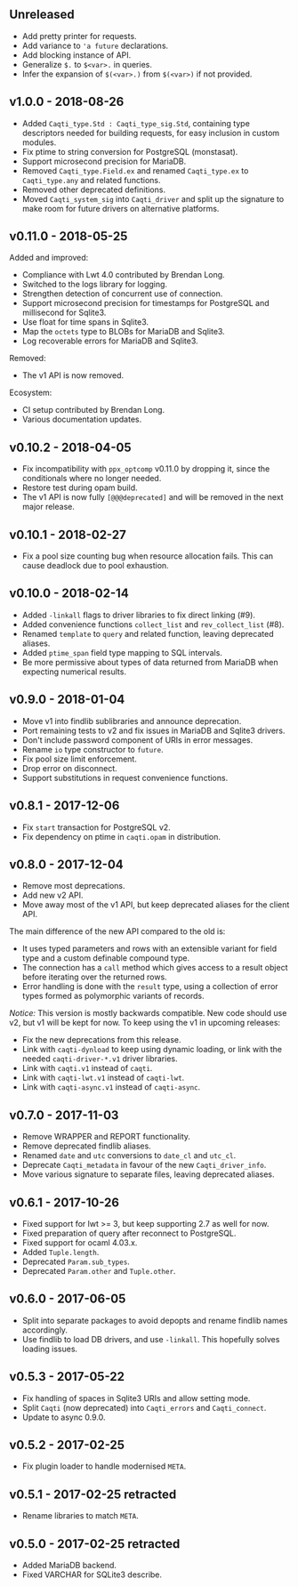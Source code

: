 ## Unreleased

- Add pretty printer for requests.
- Add variance to `'a future` declarations.
- Add blocking instance of API.
- Generalize `$.` to `$<var>.` in queries.
- Infer the expansion of `$(<var>.)` from `$(<var>)` if not provided.

## v1.0.0 - 2018-08-26

- Added `Caqti_type.Std : Caqti_type_sig.Std`, containing type descriptors
  needed for building requests, for easy inclusion in custom modules.
- Fix ptime to string conversion for PostgreSQL (monstasat).
- Support microsecond precision for MariaDB.
- Removed `Caqti_type.Field.ex` and renamed `Caqti_type.ex` to
  `Caqti_type.any` and related functions.
- Removed other deprecated definitions.
- Moved `Caqti_system_sig` into `Caqti_driver` and split up the signature to
  make room for future drivers on alternative platforms.

## v0.11.0 - 2018-05-25

Added and improved:

- Compliance with Lwt 4.0 contributed by Brendan Long.
- Switched to the logs library for logging.
- Strengthen detection of concurrent use of connection.
- Support microsecond precision for timestamps for PostgreSQL and
  millisecond for Sqlite3.
- Use float for time spans in Sqlite3.
- Map the `octets` type to BLOBs for MariaDB and Sqlite3.
- Log recoverable errors for MariaDB and Sqlite3.

Removed:

- The v1 API is now removed.

Ecosystem:

- CI setup contributed by Brendan Long.
- Various documentation updates.

## v0.10.2 - 2018-04-05

- Fix incompatibility with `ppx_optcomp` v0.11.0 by dropping it, since the
  conditionals where no longer needed.
- Restore test during opam build.
- The v1 API is now fully `[@@@deprecated]` and will be removed in the next
  major release.

## v0.10.1 - 2018-02-27

- Fix a pool size counting bug when resource allocation fails.  This can
  cause deadlock due to pool exhaustion.

## v0.10.0 - 2018-02-14

- Added `-linkall` flags to driver libraries to fix direct linking (#9).
- Added convenience functions `collect_list` and `rev_collect_list` (#8).
- Renamed `template` to `query` and related function, leaving deprecated
  aliases.
- Added `ptime_span` field type mapping to SQL intervals.
- Be more permissive about types of data returned from MariaDB when
  expecting numerical results.

## v0.9.0 - 2018-01-04

- Move v1 into findlib sublibraries and announce deprecation.
- Port remaining tests to v2 and fix issues in MariaDB and Sqlite3 drivers.
- Don't include password component of URIs in error messages.
- Rename `io` type constructor to `future`.
- Fix pool size limit enforcement.
- Drop error on disconnect.
- Support substitutions in request convenience functions.

## v0.8.1 - 2017-12-06

- Fix `start` transaction for PostgreSQL v2.
- Fix dependency on ptime in `caqti.opam` in distribution.

## v0.8.0 - 2017-12-04

- Remove most deprecations.
- Add new v2 API.
- Move away most of the v1 API, but keep deprecated aliases for the client
  API.

The main difference of the new API compared to the old is:

- It uses typed parameters and rows with an extensible variant for field
  type and a custom definable compound type.
- The connection has a `call` method which gives access to a result object
  before iterating over the returned rows.
- Error handling is done with the `result` type, using a collection of error
  types formed as polymorphic variants of records.

*Notice:* This version is mostly backwards compatible.  New code should use
v2, but v1 will be kept for now.  To keep using the v1 in upcoming releases:

- Fix the new deprecations from this release.
- Link with `caqti-dynload` to keep using dynamic loading, or link with the
  needed `caqti-driver-*.v1` driver libraries.
- Link with `caqti.v1` instead of `caqti`.
- Link with `caqti-lwt.v1` instead of `caqti-lwt`.
- Link with `caqti-async.v1` instead of `caqti-async`.

## v0.7.0 - 2017-11-03

- Remove WRAPPER and REPORT functionality.
- Remove deprecated findlib aliases.
- Renamed `date` and `utc` conversions to `date_cl` and `utc_cl`.
- Deprecate `Caqti_metadata` in favour of the new `Caqti_driver_info`.
- Move various signature to separate files, leaving deprecated aliases.

## v0.6.1 - 2017-10-26

- Fixed support for lwt >= 3, but keep supporting 2.7 as well for now.
- Fixed preparation of query after reconnect to PostgreSQL.
- Fixed support for ocaml 4.03.x.
- Added `Tuple.length`.
- Deprecated `Param.sub_types`.
- Deprecated `Param.other` and `Tuple.other`.

## v0.6.0 - 2017-06-05

- Split into separate packages to avoid depopts and rename findlib names
  accordingly.
- Use findlib to load DB drivers, and use `-linkall`. This hopefully solves
  loading issues.

## v0.5.3 - 2017-05-22

- Fix handling of spaces in Sqlite3 URIs and allow setting mode.
- Split `Caqti` (now deprecated) into `Caqti_errors` and `Caqti_connect`.
- Update to async 0.9.0.

## v0.5.2 - 2017-02-25

- Fix plugin loader to handle modernised `META`.

## v0.5.1 - 2017-02-25 retracted

- Rename libraries to match `META`.

## v0.5.0 - 2017-02-25 retracted

- Added MariaDB backend.
- Fixed VARCHAR for SQLite3 describe.
